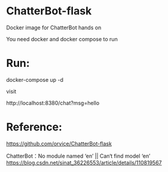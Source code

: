# ChatterBot-flask
Docker image for ChatterBot hands on

You need docker and docker compose to run

# Run:

docker-compose up -d

visit 

http://localhost:8380/chat?msg=hello


# Reference:
https://github.com/orvice/ChatterBot-flask

ChatterBot：No module named ‘en’ || Can‘t find model ‘en’
https://blog.csdn.net/sinat_36226553/article/details/110819567
